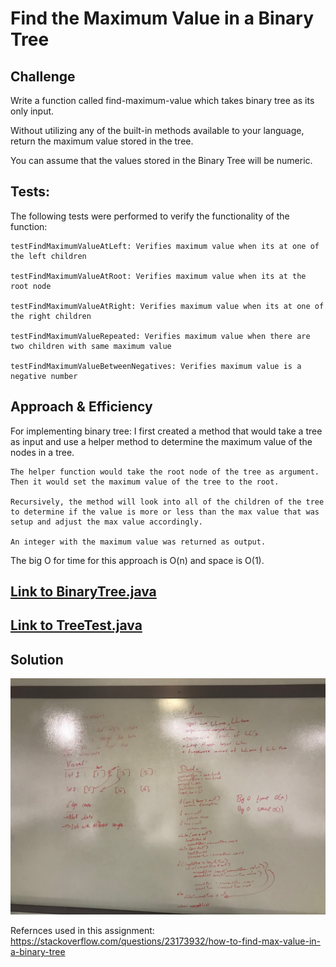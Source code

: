 # Find the Maximum Value in a Binary Tree

## Challenge


Write a function called find-maximum-value which takes binary tree as its only input.

Without utilizing any of the built-in methods available to your language, return the maximum value stored in the tree.

You can assume that the values stored in the Binary Tree will be numeric.

## Tests:
The following tests were performed to verify the functionality of the function:

    testFindMaximumValueAtLeft: Verifies maximum value when its at one of the left children

    testFindMaximumValueAtRoot: Verifies maximum value when its at the root node

    testFindMaximumValueAtRight: Verifies maximum value when its at one of the right children

    testFindMaximumValueRepeated: Verifies maximum value when there are two children with same maximum value

    testFindMaximumValueBetweenNegatives: Verifies maximum value is a negative number

## Approach & Efficiency

For implementing binary tree:
    I first created a method that would take a tree as input and use a helper method to determine the maximum value of the nodes in a tree.

    The helper function would take the root node of the tree as argument. Then it would set the maximum value of the tree to the root.

    Recursively, the method will look into all of the children of the tree to determine if the value is more or less than the max value that was setup and adjust the max value accordingly.

    An integer with the maximum value was returned as output.

  The big O for time for this approach is O(n) and space is O(1).



## [Link to BinaryTree.java](https://github.com/sadhikari07/data-structures-and-algorithms/blob/master/java401_code_challenges/src/main/java/java401_code_challenges/stack_and_queue/Stack.java)

## [Link to TreeTest.java](https://github.com/sadhikari07/data-structures-and-algorithms/blob/master/java401_code_challenges/src/test/java/java401_code_challenges/stack_and_queue/Stack_and_queueTest.java)

## Solution
![Linked list insertion](https://raw.githubusercontent.com/sadhikari07/data-structures-and-algorithms/master/java401_code_challenges/assets/mergeLists.jpg)


Refernces used in this assignment:
https://stackoverflow.com/questions/23173932/how-to-find-max-value-in-a-binary-tree
